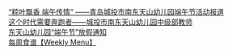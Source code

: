   
[“粽叶飘香 端午传情” ——青岛城投市南东天山幼儿园端午节活动报道](http://www.dianyue.me/archives/322/uthk1v1de94yz4bh/)  
[这个时代需要奔跑者——城投市南东天山幼儿园中级部教师](http://www.dianyue.me/archives/238/ur22bbhw4w8qdqqh/)  
[东天山幼儿园“端午节”放假通知](http://www.dianyue.me/archives/238/tp0r1wh91chwfpxo/)  
[每周食谱【Weekly Menu】](http://www.dianyue.me/archives/238/taujv4dskx9r9ftf/)